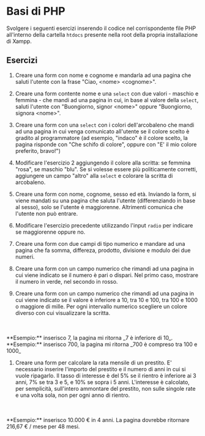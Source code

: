 # Basi di PHP

Svolgere i seguenti esercizi inserendo il codice nel corrispondente file PHP all'interno della cartella `htdocs` presente nella root della propria installazione di Xampp.

## Esercizi

1. Creare una form con nome e cognome e mandarla ad una pagina che saluti l'utente con la frase "Ciao, \<nome\> \<cognome\>".

1. Creare una form contente nome e una `select` con due valori - maschio e femmina - che mandi ad una pagina in cui, in base al valore della `select`, saluti l'utente con "Buongiorno, signor \<nome\>" oppure "Buongiorno, signora \<nome\>".

1. Creare una form con una `select` con i colori dell'arcobaleno che mandi ad una pagina in cui venga comunicato all'utente se il colore scelto è gradito al programmatore (ad esempio, "indaco" è il colore scelto, la pagina risponde con "Che schifo di colore", oppure con "E' il mio colore preferito, bravo!")

1. Modificare l'esercizio 2 aggiungendo il colore alla scritta: se femmina "rosa", se maschio "blu". Se si volesse essere più politicamente corretti, aggiungere un campo "altro" alla `select` e colorare la scritta di arcobaleno.

1. Creare una form con nome, cognome, sesso ed età. Inviando la form, si viene mandati su una pagina che saluta l'utente (differenziando in base al sesso), solo se l'utente è maggiorenne. Altrimenti comunica che l'utente non può entrare.

1. Modificare l'esercizio precedente utilizzando l'input `radio` per indicare se maggiorenne oppure no.

1. Creare una form con due campi di tipo numerico e mandare ad una pagina che fa somma, differeza, prodotto, divisione e modulo dei due numeri.

1. Creare una form con un campo numerico che rimandi ad una pagina in cui viene indicato se il numero è pari o dispari. Nel primo caso, mostrare il numero in verde, nel secondo in rosso.

1. Creare una form con un campo numerico che rimandi ad una pagina in cui viene indicato se il valore è inferiore a 10, tra 10 e 100, tra 100 e 1000 o maggiore di mille. Per ogni intervallo numerico scegliere un colore diverso con cui visualizzare la scritta.
  <br>
  <br>
  **Esempio:** inserisco 7, la pagina mi ritorna _7 è inferiore di 10_.
  <br>
  **Esempio:** inserisco 700, la pagina mi ritorna _700 è compreso tra 100 e 1000_

1. Creare una form per calcolare la rata mensile di un prestito. E' necessario inserire l'importo del prestito e il numero di anni in cui si vuole ripagarlo. Il tasso di interesse è del 5% se il rientro è inferiore ai 3 anni, 7% se tra 3 e 5, e 10% se sopra i 5 anni. L'interesse è calcolato, per semplicità, sull'intero ammontare del prestito, non sulle singole rate e una volta sola, non per ogni anno di rientro.
  <br>
  <br>
 **Esempio:** inserisco 10.000 € in 4 anni. La pagina dovrebbe ritornare 216,67 € / mese per 48 mesi.
